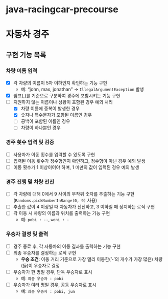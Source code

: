 # java-racingcar-precourse
# **자동차 경주**

## 구현 기능 목록

### 차량 이름 입력

- [X]  각 차량의 이름이 5자 이하인지 확인하는 기능 구현
    - 예: “john, max, jonathan” → `IllegalArgumentException` 발생
- [X]  쉼표(,)를 기준으로 구분하여 경주에 포함시키는 기능 구현
- [ ]  지원하지 않는 이름이나 상황이 포함된 경우 예외 처리 
    - [X]  차량 이름에 중복이 발생한 경우
    - [X]  숫자나 특수문자가 포함된 이름인 경우
    - [ ]  공백이 포함된 이름인 경우
    - [ ]  차량이 하나뿐인 경우

### 경주 횟수 입력 및 검증

- [ ]  사용자가 이동 횟수를 입력할 수 있도록 구현
- [ ]  입력된 이동 횟수가 정수형인지 확인하고, 정수형이 아닌 경우 예외 발생
- [ ]  이동 횟수가 1 이상이어야 하며, 1 미만의 값이 입력된 경우 예외 발생

### 경주 진행 및 차량 전진

- [ ]  각 차량에 대해 0에서 9 사이의 무작위 숫자를 추출하는 기능 구현
  (`Randoms.pickNumberInRange(0, 9)` 사용)
- [ ]  추출한 값이 4 이상일 때 자동차가 전진하고, 3 이하일 때 정지하는 로직 구현
- [ ]  각 이동 시 차량의 이름과 위치를 출력하는 기능 구현
    - 예: `pobi : --`, `woni : -`

### 우승자 결정 및 출력

- [ ]  경주 종료 후, 각 자동차의 이동 결과를 출력하는 기능 구현
- [ ]  최종 우승자를 결정하는 로직 구현
    - **우승 조건**: 이동 거리 기준으로 가장 멀리 이동한(’-’의 개수가 가장 많은) 차량(들)이 우승자로 결정
- [ ]  우승자가 한 명일 경우, 단독 우승자로 표시
    - 예: `최종 우승자 : pobi`
- [ ]  우승자가 여러 명일 경우, 공동 우승자로 표시
    - 예: `최종 우승자 : pobi, jun`